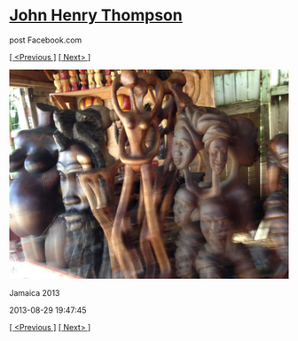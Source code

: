 # [John Henry Thompson](../README.md)
post Facebook.com

[[ <Previous ]](2013-08-29-18.md) [[ Next> ]](2013-08-29-20.md)

[![](../media/2013-08-29/Jamaica-2030.jpg)](../README.md)

Jamaica 2013

2013-08-29 19:47:45

[[ <Previous ]](2013-08-29-18.md) [[ Next> ]](2013-08-29-20.md)